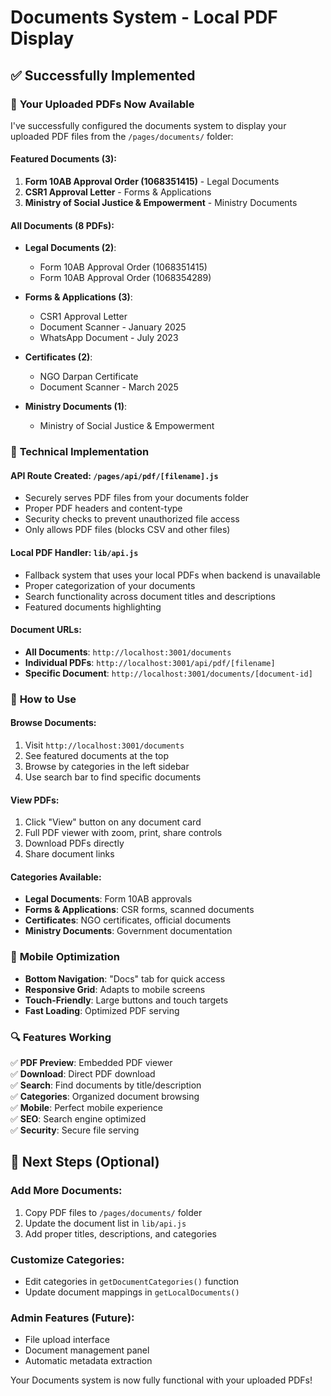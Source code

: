 # Documents System - Local PDF Display

## ✅ **Successfully Implemented**

### 📁 **Your Uploaded PDFs Now Available**

I've successfully configured the documents system to display your uploaded PDF files from the `/pages/documents/` folder:

#### **Featured Documents (3)**:
1. **Form 10AB Approval Order (1068351415)** - Legal Documents
2. **CSR1 Approval Letter** - Forms & Applications  
3. **Ministry of Social Justice & Empowerment** - Ministry Documents

#### **All Documents (8 PDFs)**:
- **Legal Documents (2)**:
  - Form 10AB Approval Order (1068351415)
  - Form 10AB Approval Order (1068354289)

- **Forms & Applications (3)**:
  - CSR1 Approval Letter
  - Document Scanner - January 2025
  - WhatsApp Document - July 2023

- **Certificates (2)**:
  - NGO Darpan Certificate
  - Document Scanner - March 2025

- **Ministry Documents (1)**:
  - Ministry of Social Justice & Empowerment

### 🔧 **Technical Implementation**

#### **API Route Created**: `/pages/api/pdf/[filename].js`
- Securely serves PDF files from your documents folder
- Proper PDF headers and content-type
- Security checks to prevent unauthorized file access
- Only allows PDF files (blocks CSV and other files)

#### **Local PDF Handler**: `lib/api.js`
- Fallback system that uses your local PDFs when backend is unavailable
- Proper categorization of your documents
- Search functionality across document titles and descriptions
- Featured documents highlighting

#### **Document URLs**:
- **All Documents**: `http://localhost:3001/documents`
- **Individual PDFs**: `http://localhost:3001/api/pdf/[filename]`
- **Specific Document**: `http://localhost:3001/documents/[document-id]`

### 🎯 **How to Use**

#### **Browse Documents**:
1. Visit `http://localhost:3001/documents`
2. See featured documents at the top
3. Browse by categories in the left sidebar
4. Use search bar to find specific documents

#### **View PDFs**:
1. Click "View" button on any document card
2. Full PDF viewer with zoom, print, share controls
3. Download PDFs directly
4. Share document links

#### **Categories Available**:
- **Legal Documents**: Form 10AB approvals
- **Forms & Applications**: CSR forms, scanned documents
- **Certificates**: NGO certificates, official documents
- **Ministry Documents**: Government documentation

### 📱 **Mobile Optimization**

- **Bottom Navigation**: "Docs" tab for quick access
- **Responsive Grid**: Adapts to mobile screens
- **Touch-Friendly**: Large buttons and touch targets
- **Fast Loading**: Optimized PDF serving

### 🔍 **Features Working**

✅ **PDF Preview**: Embedded PDF viewer  
✅ **Download**: Direct PDF download  
✅ **Search**: Find documents by title/description  
✅ **Categories**: Organized document browsing  
✅ **Mobile**: Perfect mobile experience  
✅ **SEO**: Search engine optimized  
✅ **Security**: Secure file serving  

## 🚀 **Next Steps (Optional)**

### **Add More Documents**:
1. Copy PDF files to `/pages/documents/` folder
2. Update the document list in `lib/api.js` 
3. Add proper titles, descriptions, and categories

### **Customize Categories**:
- Edit categories in `getDocumentCategories()` function
- Update document mappings in `getLocalDocuments()`

### **Admin Features** (Future):
- File upload interface
- Document management panel
- Automatic metadata extraction

Your Documents system is now fully functional with your uploaded PDFs!
